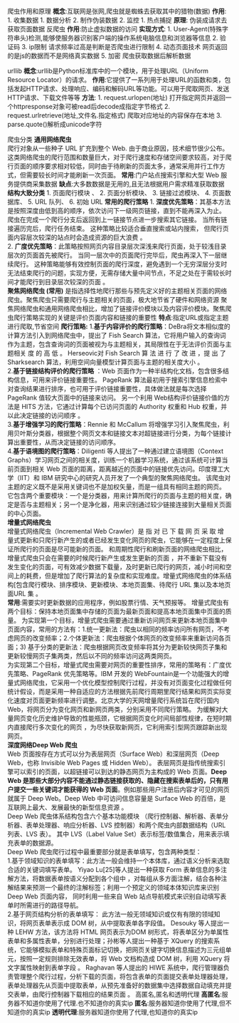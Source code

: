 爬虫作用和原理
	**概念**:互联网是张网,爬虫就是蜘蛛去获取其中的猎物(数据)
	**作用**:
	1. 收集数据
		1. 数据分析
		2. 制作伪装数据
	2. 监控
		1. 热点捕捉
	**原理**:
	伪装成请求去获取页面数据
反爬虫
	**作用**:防止虚拟数据的访问
	**实现方式**:
		1. User-Agent(特殊字符串头)检测,能够使服务器识别客户端的操作系统电脑信息和浏览器等信息
		2. 验证码
		3. ip限制  请求频率过高是判断是否爬虫进行限制
		4. 动态页面技术 网页返回的是js的数据而不是网络真实数据
		5. 加密
爬虫获取数据后解析数据
	
urllib
	**概念**:urllib是Python标准库中的一个模块，用于处理URL（Uniform Resource Locator）的请求。
	**作用**:它提供了一系列用于处理URL的函数和类，包括发起HTTP请求、处理响应、编码和解码URL等功能。可以用于爬取网页、发送HTTP请求、下载文件等等
	**方法**:
		1. request.urlopen(地址)  打开指定网页并返回一个httpresponse对象可被read后decode成指定字节格式
		2. request.urlretrieve(地址,文件名.指定格式)   爬取对应地址的内容保存在本地
		3. parse.quote()解析成unicode字符

爬虫分类
	**通用网络爬虫**  
		爬行对象从一些种子 URL 扩充到整个 Web. 由于商业原因，技术细节很少公布。 这类网络爬虫的爬行范围和数量巨大，对于爬行速度和存储空间要求较高，对于爬行页面的顺序要求相对较低，同时由于待刷新的页面太多，通常采用并行工作方式，但需要较长时间才能刷新一次页面。 
		**常用**:门户站点搜索引擎和大型 Web 服务提供商采集数据
		**缺点**:大多数数据是无用的,且无法根据用户需求精准获取数据
		**结构大致分类**
			1. 页面爬行模块 、
			2. 页面分析模块、
			3. 链接过滤模块、
			4. 页面数据库、
			5. URL 队列、
			6. 初始 URL 
		**常用的爬行策略**
			1. **深度优先策略**：其基本方法是按照深度由低到高的顺序，依次访问下一级网页链接，直到不能再深入为止。 爬虫在完成一个爬行分支后返回到上一链接节点进一步搜索其它链接。 当所有链接遍历完后，爬行任务结束。 这种策略比较适合垂直搜索或站内搜索， 但爬行页面内容层次较深的站点时会造成资源的巨大浪费 。  
			2. **广度优先策略**：此策略按照网页内容目录层次深浅来爬行页面，处于较浅目录层次的页面首先被爬行。 当同一层次中的页面爬行完毕后，爬虫再深入下一层继续爬行。 这种策略能够有效控制页面的爬行深度，避免遇到一个无穷深层分支时无法结束爬行的问题，实现方便，无需存储大量中间节点，不足之处在于需较长时间才能爬行到目录层次较深的页面 。  
	**聚焦网络爬虫  (常用)**
		是指选择性地爬行那些与预先定义好的主题相关页面的网络爬虫。聚焦爬虫只需要爬行与主题相关的页面，极大地节省了硬件和网络资源
		聚焦网络爬虫和通用网络爬虫相比，增加了链接评价模块以及内容评价模块。聚焦爬虫爬行策略实现的关键是评价页面内容和链接的重要性
		**特点**:指定URL或指定主题进行爬取,节省空间
		**爬行策略:**
			1.**基于内容评价的爬行策略**：DeBra将文本相似度的计算方法引入到网络爬虫中，提出了 Fish Search 算法，它将用户输入的查询词作为主题，包含查询词的页面被视为与主题相关，其局限性在于无法评价页面与主题相关 度 的 高 低 。 Herseovic对 Fish Search 算 法 进 行 了 改 进 ，提 出 了 Sharksearch 算法，利用空间向量模型计算页面与主题的相关度大小 。  
			2.**基于链接结构评价的爬行策略** ：Web 页面作为一种半结构化文档，包含很多结构信息，可用来评价链接重要性。 PageRank 算法最初用于搜索引擎信息检索中对查询结果进行排序，也可用于评价链接重要性，具体做法就是每次选择 PageRank 值较大页面中的链接来访问。 另一个利用 Web结构评价链接价值的方法是 HITS 方法，它通过计算每个已访问页面的 Authority 权重和 Hub 权重，并以此决定链接的访问顺序 。  
			3.**基于增强学习的爬行策略**：Rennie 和 McCallum 将增强学习引入聚焦爬虫，利用贝叶斯分类器，根据整个网页文本和链接文本对超链接进行分类，为每个链接计算出重要性，从而决定链接的访问顺序。  
			4.**基于语境图的爬行策略**：Diligenti 等人提出了一种通过建立语境图（Context Graphs）学习网页之间的相关度，训练一个机器学习系统，通过该系统可计算当前页面到相关 Web 页面的距离，距离越近的页面中的链接优先访问。印度理工大学（IIT）和 IBM 研究中心的研究人员开发了一个典型的聚焦网络爬虫。 该爬虫对主题的定义既不是采用关键词也不是加权矢量，而是一组具有相同主题的网页。 它包含两个重要模块：一个是分类器，用来计算所爬行的页面与主题的相关度，确定是否与主题相关；另一个是净化器，用来识别通过较少链接连接到大量相关页面的中心页面。  
	**增量式网络爬虫**  
		增量式网络爬虫（Incremental Web Crawler）是 指 对 已 下 载 网 页 采 取 增 量式更新和只爬行新产生的或者已经发生变化网页的爬虫，它能够在一定程度上保证所爬行的页面是尽可能新的页面。 和周期性爬行和刷新页面的网络爬虫相比，增量式爬虫只会在需要的时候爬行新产生或发生更新的页面 ，并不重新下载没有发生变化的页面，可有效减少数据下载量，及时更新已爬行的网页，减小时间和空间上的耗费，但是增加了爬行算法的复杂度和实现难度。增量式网络爬虫的体系结构\[包含爬行模块、排序模块、更新模块、本地页面集、待爬行 URL 集以及本地页面URL 集 。  
		**常用**:需要实时更新数据的应用程序，例如股票行情、天气预报等。
		增量式爬虫有两个目标：保持本地页面集中存储的页面为最新页面和提高本地页面集中页面的质量。 为实现第一个目标，增量式爬虫需要通过重新访问网页来更新本地页面集中页面内容，常用的方法有：1.统一更新法：爬虫以相同的频率访问所有网页，不考虑网页的改变频率；2.个体更新法：爬虫根据个体网页的改变频率来重新访问各页面；3) 基于分类的更新法：爬虫根据网页改变频率将其分为更新较快网页子集和更新较慢网页子集两类，然后以不同的频率访问这两类网页。  
		为实现第二个目标，增量式爬虫需要对网页的重要性排序，常用的策略有：广度优先策略、PageRank 优先策略等。IBM 开发的 WebFountain是一个功能强大的增量式网络爬虫，它采用一个优化模型控制爬行过程，并没有对页面变化过程做任何统计假设，而是采用一种自适应的方法根据先前爬行周期里爬行结果和网页实际变化速度对页面更新频率进行调整。北京大学的天网增量爬行系统旨在爬行国内 Web，将网页分为变化网页和新网页两类，分别采用不同爬行策略。 为缓解对大量网页变化历史维护导致的性能瓶颈，它根据网页变化时间局部性规律，在短时期内直接爬行多次变化的网页 ，为尽快获取新网页，它利用索引型网页跟踪新出现网页。  
	**深度网络Deep Web 爬虫**  
		Web 页面按存在方式可以分为表层网页（Surface Web）和深层网页（Deep Web，也称 Invisible Web Pages 或 Hidden Web）。 表层网页是指传统搜索引擎可以索引的页面，以超链接可以到达的静态网页为主构成的 Web 页面。**Deep Web 是那些大部分内容不能通过静态链接获取的、隐藏在搜索表单后的，只有用户提交一些关键词才能获得的 Web 页面**。例如那些用户注册后内容才可见的网页就属于 Deep Web。Deep Web 中可访问信息容量是 Surface Web 的百倍，是互联网上最大、发展最快的新型信息资源 。  
		Deep Web 爬虫体系结构包含六个基本功能模块 （爬行控制器、解析器、表单分析器、表单处理器、响应分析器、LVS 控制器）和两个爬虫内部数据结构（URL 列表、LVS 表）。 其中 LVS（Label Value Set）表示标签/数值集合，用来表示填充表单的数据源。  
		Deep Web 爬虫爬行过程中最重要部分就是表单填写，包含两种类型：  
		1.基于领域知识的表单填写：此方法一般会维持一个本体库，通过语义分析来选取合适的关键词填写表单。 Yiyao Lu[25]等人提出一种获取 Form 表单信息的多注解方法，将数据表单按语义分配到各个组中 ，对每组从多方面注解，结合各种注解结果来预测一个最终的注解标签；利用一个预定义的领域本体知识库来识别 Deep Web 页面内容， 同时利用一些来自 Web 站点导航模式来识别自动填写表单时所需进行的路径导航。  
		2.基于网页结构分析的表单填写： 此方法一般无领域知识或仅有有限的领域知识，将网页表单表示成 DOM 树，从中提取表单各字段值。 Desouky 等人提出一种 LEHW 方法，该方法将 HTML 网页表示为DOM 树形式，将表单区分为单属性表单和多属性表单，分别进行处理；孙彬等人提出一种基于 XQuery 的搜索系统，它能够模拟表单和特殊页面标记切换，把网页关键字切换信息描述为三元组单元，按照一定规则排除无效表单，将 Web 文档构造成 DOM 树，利用 XQuery 将文字属性映射到表单字段 。
		Raghavan 等人提出的 HIWE 系统中，爬行管理器负责管理整个爬行过程，分析下载的页面，将包含表单的页面提交表单处理器处理，表单处理器先从页面中提取表单，从预先准备好的数据集中选择数据自动填充并提交表单，由爬行控制器下载相应的结果页面 。
高匿名,匿名和透明代理
	**高匿名**:服务器不知道你使用了代理.也不知道你的真实ip
	**匿名**:服务器知道你使用了代理,但不知道你的真实ip
	**透明代理**:服务器知道你使用了代理,也知道你的真实ip


